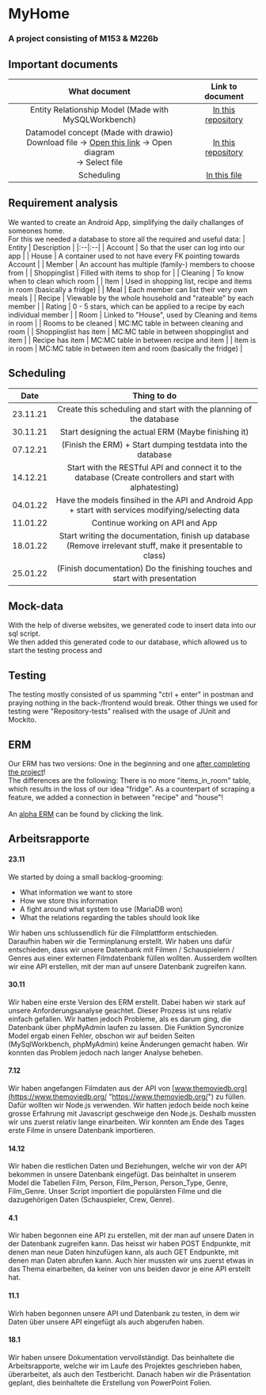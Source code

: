 # MyHome
### A project consisting of M153 & M226b

## Important documents
| What document | Link to document|
|:----:|:-:|
| Entity Relationship Model (Made with MySQLWorkbench) | [In this repository](https://github.com/Z-100/MyHome/blob/main/Diagrams/sketch/detailed-sketch-db.jpg) |
| Datamodel concept (Made with drawio) <br/> Download file -> [Open this link](https://www.draw.io) -> Open diagram <br/> -> Select file| [In this repository](https://github.com/Z-100/MyHome/blob/main/Diagrams/sketch/rough-sketch-db.drawio) |
| Scheduling | [In this file](#Scheduling)|

## Requirement analysis
We wanted to create an Android App, simplifying the daily challanges of someones home.<br/> 
For this we needed a database to store all the required and useful data:
| Entity | Description |
|:--|:--|
| Account | So that the user can log into our app |
| House | A container used to not have every FK pointing towards Account |
| Member | An account has multiple (family-) members to choose from |
| Shoppinglist | Filled with items to shop for |
| Cleaning | To know when to clean which room |
| Item | Used in shopping list, recipe and items in room (basically a fridge) |
| Meal | Each member can list their very own meals |
| Recipe | Viewable by the whole household and "rateable" by each member |
| Rating | 0 - 5 stars, which can be applied to a recipe by each individual member |
| Room | Linked to "House", used by Cleaning and items in room |
| Rooms to be cleaned | MC:MC table in between cleaning and room |
| Shoppinglist has item | MC:MC table in between shoppinglist and item |
| Recipe has item | MC:MC table in between recipe and item |
| item is in room | MC:MC table in between item and room (basically the fridge) |


  

## Scheduling
| Date | Thing to do |
|:----------------:|:--------------:|
|    23.11.21 | Create this scheduling and start with the planning of the database |
|    30.11.21 | Start designing the actual ERM (Maybe finishing it) |
|    07.12.21 | (Finish the ERM) + Start dumping testdata into the database |
|    14.12.21 | Start with the RESTful API and connect it to the database (Create controllers and start with alphatesting) |
|    04.01.22 | Have the models finsihed in the API and Android App + start with services modifying/selecting data |
|    11.01.22 | Continue working on API and App |
|    18.01.22 | Start writing the documentation, finish up database (Remove irrelevant stuff, make it presentable to class) |
|    25.01.22 | (Finish documentation) Do the finishing touches and start with presentation |

## Mock-data
With the help of diverse websites, we generated code to insert data into our sql script. <br/>We then added this generated code to our database, which allowed us to start the testing process and 

## Testing
The testing mostly consisted of us spamming "ctrl + enter" in postman and praying nothing in the back-/frontend would break.
Other things we used for testing were "Repository-tests" realised with the usage of JUnit and Mockito.
## ERM  
Our ERM has two versions: One in the beginning and one [after completing the project](https://github.com/Z-100/MyHome/blob/main/Diagrams/sketch/detailed-sketch-db.jpg)! <br/>
The differences are the following: There is no more "items_in_room" table, which results in the loss of our idea "fridge". As a counterpart of scraping a feature, we added a connection
in between "recipe" and "house"!<br/><br/>
An [alpha ERM](https://github.com/Z-100/MyHome/blob/main/Diagrams/sketch/rough-sketch-db.drawio) can be found by clicking the link.

  

## Arbeitsrapporte  
#### 23.11  
We started by doing a small backlog-grooming:
- What information we want to store
- How we store this information  
- A fight around what system to use (MariaDB won)
- What the relations regarding the tables should look like

Wir haben uns schlussendlich für die Filmplattform entschieden.  
Daraufhin haben wir die Terminplanung erstellt. Wir haben uns dafür entschieden, dass wir unsere Datenbank mit Filmen / Schauspielern / Genres aus einer externen Filmdatenbank füllen wollten. Ausserdem wollten wir eine API erstellen, mit der man auf unsere Datenbank zugreifen kann.

#### 30.11  
Wir haben eine erste Version des ERM erstellt. Dabei haben wir stark auf unsere Anforderungsanalyse geachtet. Dieser Prozess ist uns relativ einfach gefallen. Wir hatten jedoch Probleme, als es darum ging, die Datenbank über phpMyAdmin laufen zu lassen. Die Funktion Syncronize Model ergab einen Fehler, obschon wir auf beiden Seiten (MySqlWorkbench, phpMyAdmin) keine Änderungen gemacht haben. Wir konnten das Problem jedoch nach langer Analyse beheben.

#### 7.12  
Wir haben angefangen Filmdaten aus der API von [www.themoviedb.org](https://www.themoviedb.org/ "https://www.themoviedb.org/") zu füllen. Dafür wollten wir Node.js verwenden. Wir hatten jedoch beide noch keine grosse Erfahrung mit Javascript geschweige den Node.js. Deshalb mussten wir uns zuerst relativ lange einarbeiten. Wir konnten am Ende des Tages erste Filme in unsere Datenbank importieren.

#### 14.12  
Wir haben die restlichen Daten und Beziehungen, welche wir von der API bekommen in unsere Datenbank eingefügt. Das beinhaltet in unserem Model die Tabellen Film, Person, Film_Person, Person_Type, Genre, Film_Genre. Unser Script importiert die populärsten Filme und die dazugehörigen Daten (Schauspieler, Crew, Genre).

#### 4.1  
Wir haben begonnen eine API zu erstellen, mit der man auf unsere Daten in der Datenbank zugreifen kann. Das heisst wir haben POST Endpunkte, mit denen man neue Daten hinzufügen kann, als auch GET Endpunkte, mit denen man Daten abrufen kann. Auch hier mussten wir uns zuerst etwas in das Thema einarbeiten, da keiner von uns beiden davor je eine API erstellt hat.

#### 11.1  
Wirh haben begonnen unsere API und Datenbank zu testen, in dem wir Daten über unsere API eingefügt als auch abgerufen haben.


#### 18.1  
Wir haben unsere Dokumentation vervollständigt. Das beinhaltete die Arbeitsrapporte, welche wir im Laufe des Projektes geschrieben haben, überarbeitet, als auch den Testbericht. Danach haben wir die Präsentation geplant, dies beinhaltete die Erstellung von PowerPoint Folien.
